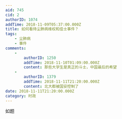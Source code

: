 ```yaml
---
aid: 745
cid: 2
authorID: 1074
addTime: 2018-11-09T05:37:00.000Z
title: 如何看待尘肺病维权和佳士事件？
tags:
    - 尘肺病
    - 事件
comments:
    -
        authorID: 1250
        addTime: 2018-11-10T01:09:00.000Z
        content: 那些大学生是真正的斗士，中国最后的希望
    -
        authorID: 1379
        addTime: 2018-11-11T21:20:00.000Z
        content: 北大都被国安控制了
date: 2018-11-11T21:20:00.000Z
category: 时政
---
```


如题

